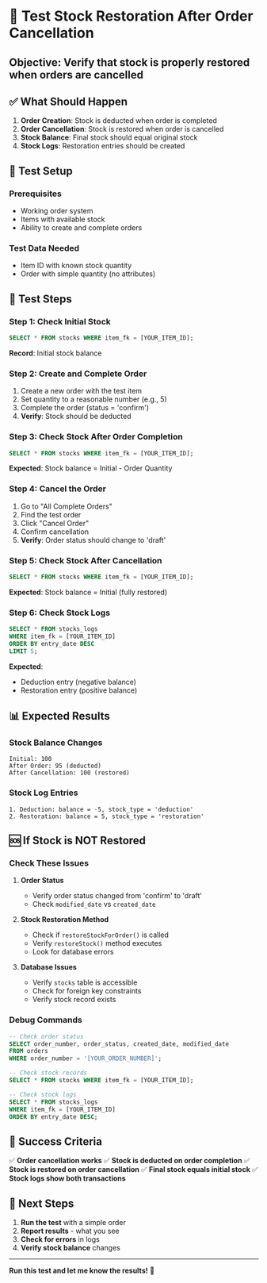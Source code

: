 # 🧪 Test Stock Restoration After Order Cancellation

## **Objective**: Verify that stock is properly restored when orders are cancelled

## ✅ **What Should Happen**

1. **Order Creation**: Stock is deducted when order is completed
2. **Order Cancellation**: Stock is restored when order is cancelled
3. **Stock Balance**: Final stock should equal original stock
4. **Stock Logs**: Restoration entries should be created

## 🔧 **Test Setup**

### **Prerequisites**
- Working order system
- Items with available stock
- Ability to create and complete orders

### **Test Data Needed**
- Item ID with known stock quantity
- Order with simple quantity (no attributes)

## 🧪 **Test Steps**

### **Step 1: Check Initial Stock**
```sql
SELECT * FROM stocks WHERE item_fk = [YOUR_ITEM_ID];
```
**Record**: Initial stock balance

### **Step 2: Create and Complete Order**
1. Create a new order with the test item
2. Set quantity to a reasonable number (e.g., 5)
3. Complete the order (status = 'confirm')
4. **Verify**: Stock should be deducted

### **Step 3: Check Stock After Order Completion**
```sql
SELECT * FROM stocks WHERE item_fk = [YOUR_ITEM_ID];
```
**Expected**: Stock balance = Initial - Order Quantity

### **Step 4: Cancel the Order**
1. Go to "All Complete Orders"
2. Find the test order
3. Click "Cancel Order"
4. Confirm cancellation
5. **Verify**: Order status should change to 'draft'

### **Step 5: Check Stock After Cancellation**
```sql
SELECT * FROM stocks WHERE item_fk = [YOUR_ITEM_ID];
```
**Expected**: Stock balance = Initial (fully restored)

### **Step 6: Check Stock Logs**
```sql
SELECT * FROM stocks_logs 
WHERE item_fk = [YOUR_ITEM_ID] 
ORDER BY entry_date DESC 
LIMIT 5;
```
**Expected**: 
- Deduction entry (negative balance)
- Restoration entry (positive balance)

## 📊 **Expected Results**

### **Stock Balance Changes**
```
Initial: 100
After Order: 95 (deducted)
After Cancellation: 100 (restored)
```

### **Stock Log Entries**
```
1. Deduction: balance = -5, stock_type = 'deduction'
2. Restoration: balance = 5, stock_type = 'restoration'
```

## 🆘 **If Stock is NOT Restored**

### **Check These Issues**

1. **Order Status**
   - Verify order status changed from 'confirm' to 'draft'
   - Check `modified_date` vs `created_date`

2. **Stock Restoration Method**
   - Check if `restoreStockForOrder()` is called
   - Verify `restoreStock()` method executes
   - Look for database errors

3. **Database Issues**
   - Verify `stocks` table is accessible
   - Check for foreign key constraints
   - Verify stock record exists

### **Debug Commands**

```sql
-- Check order status
SELECT order_number, order_status, created_date, modified_date 
FROM orders 
WHERE order_number = '[YOUR_ORDER_NUMBER]';

-- Check stock records
SELECT * FROM stocks WHERE item_fk = [YOUR_ITEM_ID];

-- Check stock logs
SELECT * FROM stocks_logs 
WHERE item_fk = [YOUR_ITEM_ID] 
ORDER BY entry_date DESC;
```

## 🎯 **Success Criteria**

✅ **Order cancellation works**
✅ **Stock is deducted on order completion**
✅ **Stock is restored on order cancellation**
✅ **Final stock equals initial stock**
✅ **Stock logs show both transactions**

## 🚀 **Next Steps**

1. **Run the test** with a simple order
2. **Report results** - what you see
3. **Check for errors** in logs
4. **Verify stock balance** changes

---

**Run this test and let me know the results!** 🧪 